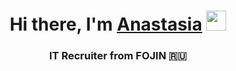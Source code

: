 <h1 align="center">Hi there, I'm <a href="https://vk.com/anastasia_titova.fojin/" target="_blank">Anastasia</a> 
<img src="https://github.com/blackcater/blackcater/raw/main/images/Hi.gif" height="32"/></h1>
<h3 align="center">IT Recruiter from FOJIN 🇷🇺</h3>
